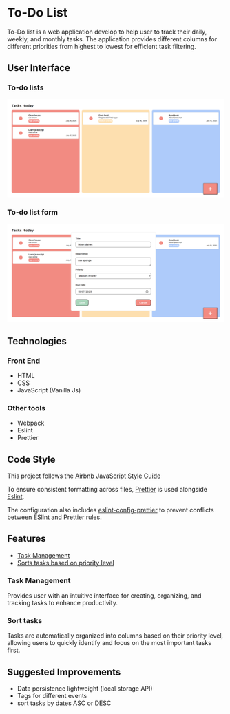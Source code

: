 # To-Do List 

To-Do list is a web application develop to help user to track their daily, weekly, and monthly tasks. The application provides different columns for different priorities from highest to lowest for efficient task filtering.

## User Interface

### To-do lists
![Lists of todo list](./demo/todo_list_ui.png)

### To-do list form
![Todo list form](./demo/todo_list_todo_form.png)


## Technologies

### Front End
- HTML
- CSS
- JavaScript (Vanilla Js)

### Other tools
- Webpack
- Eslint
- Prettier
          
## Code Style
This project follows the [Airbnb JavaScript Style Guide](https://github.com/airbnb/javascript)

To ensure consistent formatting across files, [Prettier](https://github.com/prettier/prettier) is used alongside [Eslint](https://github.com/eslint/eslint).

The configuration also includes [eslint-config-prettier](https://github.com/prettier/eslint-config-prettier) to prevent conflicts between ESlint and Prettier rules.

## Features
- [Task Management](#task-management)
- [Sorts tasks based on priority level](#sort-tasks)

### Task Management
Provides user with an intuitive interface for creating, organizing, and tracking tasks to enhance productivity.

### Sort tasks
Tasks are automatically organized into columns based on their priority level, allowing users to quickly identify and focus on the most important tasks first.

## Suggested Improvements
- Data persistence lightweight (local storage API)
- Tags for different events
- sort tasks by dates ASC or DESC

